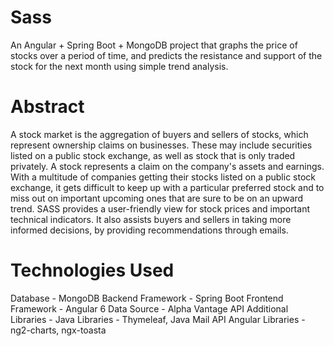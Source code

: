 # Sass
An Angular + Spring Boot + MongoDB project that graphs the price of stocks over a period of time, and predicts the resistance and support of the stock for the next month using simple trend analysis.

# Abstract
A stock market is the aggregation of buyers and sellers of stocks, which represent ownership claims on businesses. These may include securities listed on a public stock exchange, as well as stock that is only traded privately. A stock represents a claim on the company's assets and earnings. With a multitude of companies getting their stocks listed on a public stock exchange, it gets difficult to keep up with a particular preferred stock and to miss out on important upcoming ones that are sure to be on an upward trend. SASS provides a user-friendly view for stock prices and important technical indicators. It also assists buyers and sellers in taking more informed decisions, by providing recommendations through emails. 

# Technologies Used
Database - MongoDB
Backend Framework - Spring Boot
Frontend Framework - Angular 6
Data Source - Alpha Vantage API
Additional Libraries - 
  Java Libraries - Thymeleaf, Java Mail API 
  Angular Libraries - ng2-charts, ngx-toasta 

